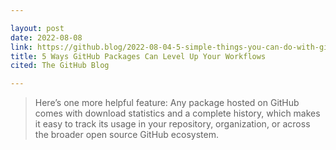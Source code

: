 ```yaml
---

layout: post
date: 2022-08-08
link: https://github.blog/2022-08-04-5-simple-things-you-can-do-with-github-packages-to-level-up-your-workflows/
title: 5 Ways GitHub Packages Can Level Up Your Workflows
cited: The GitHub Blog

---
```


> Here’s one more helpful feature: Any package hosted on GitHub comes with download statistics and a complete history, which makes it easy to track its usage in your repository, organization, or across the broader open source GitHub ecosystem.
